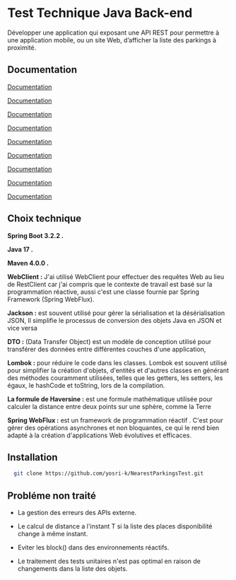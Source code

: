 
# Test Technique Java Back-end      

Développer une application qui exposant une API REST pour permettre à une application mobile, ou un site Web, d’afficher la liste des parkings à proximité.


## Documentation

[Documentation](https://docs.spring.io/spring-boot/docs/2.0.3.RELEASE/reference/html/boot-features-webclient.html)

[Documentation](https://howtodoinjava.com/spring-webflux/webclient-get-post-example/)

[Documentation](https://reflectoring.io/spring-webclient/)

[Documentation](https://spring.io/blog/2023/07/13/new-in-spring-6-1-restclient/)

[Documentation](https://springjavatutorial.medium.com/how-to-use-lombok-in-spring-boot-project-bb1bf0b4dc83)

[Documentation](
https://towardsdev.com/data-transfer-object-dto-in-spring-boot-c00678cc5946)

[Documentation](https://www.baeldung.com/java-reactor-flux-vs-mono#:~:text=In%20simple%20terms%2C%20we%20can,then%20we%20should%20use%20Mono.)

[Documentation](https://projectreactor.io/docs/core/release/api/reactor/core/publisher/Mono.html)

[Documentation](https://www.baeldung.com/reactive-streams-step-verifier-test-publisher)







## Choix technique

**Spring Boot 3.2.2 .** 

**Java 17 .** 

**Maven 4.0.0 .** 


**WebClient :** J'ai utilisé WebClient pour effectuer des requêtes Web au lieu de RestClient car j'ai compris que le contexte de travail est basé sur la programmation réactive, aussi c'est une classe fournie par Spring Framework (Spring WebFlux).

**Jackson :**  est souvent utilisé pour gérer la sérialisation et la désérialisation JSON, Il simplifie le processus de conversion des objets Java en JSON et vice versa

**DTO :** (Data Transfer Object) est un modèle de conception utilisé pour transférer des données entre différentes couches d'une application,

**Lombok :** pour réduire le code dans les classes. Lombok est souvent utilisé pour simplifier la création d'objets, d'entités et d'autres classes en générant des méthodes couramment utilisées, telles que les getters, les setters, les égaux, le hashCode et toString, lors de la compilation.

**La formule de Haversine :** est une formule mathématique utilisée pour calculer la distance entre deux points sur une sphère, comme la Terre

**Spring WebFlux :** est un framework de programmation réactif . C'est pour gérer des opérations asynchrones et non bloquantes, ce qui le rend bien adapté à la création d'applications Web évolutives et efficaces.



## Installation



```bash
  git clone https://github.com/yosri-k/NearestParkingsTest.git
```
    
## Probléme non traité
* La gestion des erreurs des APIs externe.

* Le calcul de distance a l'instant T si la liste des places disponibilité change à même instant.

* Eviter les block() dans des environnements réactifs.

* Le traitement des tests unitaires n'est pas optimal en raison de changements dans la liste des objets.